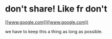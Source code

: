 # don't share! Like fr don't

[[www.google.com]]([www.google.com])

we have to keep this a thing as long as possible.


